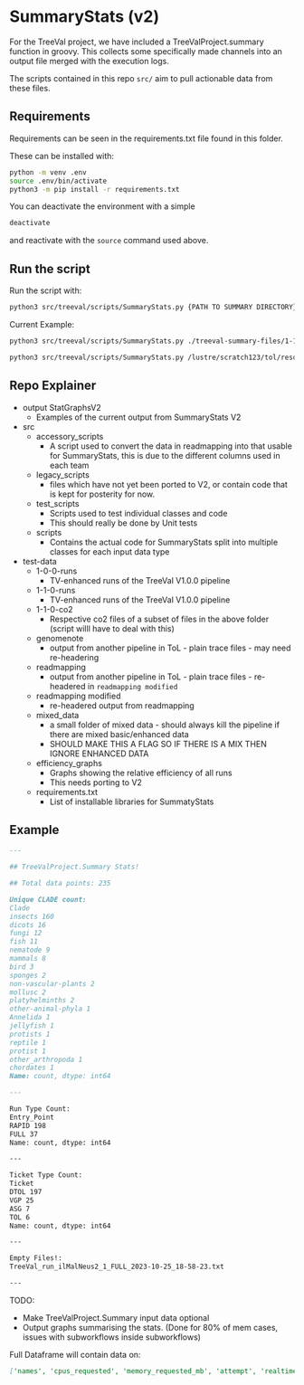 # SummaryStats (v2)

For the TreeVal project, we have included a TreeValProject.summary function in groovy. This collects some specifically made channels into an output file merged with the execution logs.

The scripts contained in this repo `src/` aim to pull actionable data from these files.

## Requirements

Requirements can be seen in the requirements.txt file found in this folder.

These can be installed with:

```bash
python -m venv .env
source .env/bin/activate
python3 -m pip install -r requirements.txt
```

You can deactivate the environment with a simple

```bash
deactivate
```

and reactivate with the `source` command used above.

## Run the script

Run the script with:

```bash
python3 src/treeval/scripts/SummaryStats.py {PATH TO SUMMARY DIRECTORY}
```

Current Example:

```bash
python3 src/treeval/scripts/SummaryStats.py ./treeval-summary-files/1-1-0/

python3 src/treeval/scripts/SummaryStats.py /lustre/scratch123/tol/resources/treeval/treeval_stats/release-1-0-0/
```

## Repo Explainer

- output StatGraphsV2
  - Examples of the current output from SummaryStats V2
- src
  - accessory_scripts
    - A script used to convert the data in readmapping into that usable for SummaryStats, this is due to the different columns used in each team
  - legacy_scripts
    - files which have not yet been ported to V2, or contain code that is kept for posterity for now.
  - test_scripts
    - Scripts used to test individual classes and code
    - This should really be done by Unit tests
  - scripts
    - Contains the actual code for SummaryStats split into multiple classes for each input data type
- test-data
  - 1-0-0-runs
    - TV-enhanced runs of the TreeVal V1.0.0 pipeline
  - 1-1-0-runs
    - TV-enhanced runs of the TreeVal V1.0.0 pipeline
  - 1-1-0-co2
    - Respective co2 files of a subset of files in the above folder (script willl have to deal with this)
  - genomenote
    - output from another pipeline in ToL - plain trace files - may need re-headering
  - readmapping
    - output from another pipeline in ToL - plain trace files - re-headered in `readmapping modified`
  - readmapping modified
    - re-headered output from readmapping
  - mixed_data
    - a small folder of mixed data - should always kill the pipeline if there are mixed basic/enhanced data
    - SHOULD MAKE THIS A FLAG SO IF THERE IS A MIX THEN IGNORE ENHANCED DATA
  - efficiency_graphs
    - Graphs showing the relative efficiency of all runs
    - This needs porting to V2
  - requirements.txt
    - List of installable libraries for SummatyStats

## Example

```markdown
---

## TreeValProject.Summary Stats!

## Total data points: 235

Unique CLADE count:
Clade
insects 160
dicots 16
fungi 12
fish 11
nematode 9
mammals 8
bird 3
sponges 2
non-vascular-plants 2
mollusc 2
platyhelminths 2
other-animal-phyla 1
Annelida 1
jellyfish 1
protists 1
reptile 1
protist 1
other_arthropoda 1
chordates 1
Name: count, dtype: int64

---

Run Type Count:
Entry_Point
RAPID 198
FULL 37
Name: count, dtype: int64

---

Ticket Type Count:
Ticket
DTOL 197
VGP 25
ASG 7
TOL 6
Name: count, dtype: int64

---

Empty Files!:
TreeVal_run_ilMalNeus2_1_FULL_2023-10-25_18-58-23.txt

---
```

TODO:

- Make TreeValProject.Summary input data optional
- Output graphs summarising the stats. (Done for 80% of mem cases, issues with subworkflows inside subworkflows)

Full Dataframe will contain data on:

```markdown
['names', 'cpus_requested', 'memory_requested_mb', 'attempt', 'realtime_seconds', 'percent_cpu', 'average_memory_used_as_percentage', 'peak_memory_mb', 'cpu_used', 'average_memory_used_as_mb', 'peak_memory_as_percentage', 'desc', 'status', 'clade', 'unique_name', 'genome_size', 'entry_point', 'pipeline_time', 'pacbio_total', 'pacbio_file_no', 'cram_total', 'cram_file_no', 'cram_containers']
```
